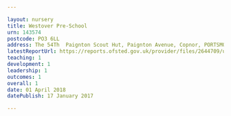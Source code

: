 ```yaml
---

layout: nursery
title: Westover Pre-School
urn: 143574
postcode: PO3 6LL
address: The 54Th  Paignton Scout Hut, Paignton Avenue, Copnor, PORTSMOUTH, PO3 6LL
latestReportUrl: https://reports.ofsted.gov.uk/provider/files/2644709/urn/143574.pdf
teaching: 1
development: 1
leadership: 1
outcomes: 1
overall: 1
date: 01 April 2018 
datePublish: 17 January 2017

---
```

